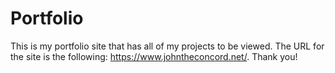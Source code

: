 # Portfolio
This is my portfolio site that has all of my projects to be viewed. The URL for the site is the following: https://www.johntheconcord.net/. Thank you!
